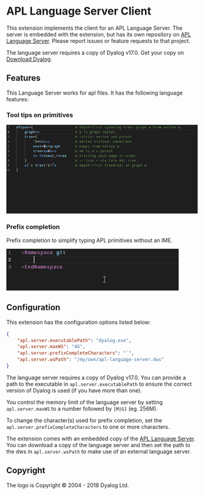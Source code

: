 # APL Language Server Client

This extension implements the client for an APL Language Server. The server is embedded with the extension, but has its own repository on [APL Language Server](https://github.com/optimasystems/apl-language-server). Please report issues or feature requests to that project.

The language server requires a copy of Dyalog v17.0. Get your copy on [Download Dyalog](https://www.dyalog.com/download-zone.htm).

## Features

This Language Server works for apl files. It has the following language features:	

### Tool tips on primitives
								   
![tooltips](images/tooltips.gif)

### Prefix completion

Prefix completion to simplify typing APL primitives without an IME.

![prefixComplete](images/prefixComplete.gif)

## Configuration

This extension has the configuration options listed below:

```json
{
    "apl.server.executablePath": "dyalog.exe",
    "apl.server.maxWS": "4G",
    "apl.server.prefixCompleteCharacters": "`",
    "apl.server.wsPath": "/my/own/apl-language-server.dws"
}
```

The language server requires a copy of Dyalog v17.0. You can provide a path to the executable in `apl.server.executablePath` to ensure the correct version of Dyalog is used (if you have more than one).

You control the memory limit of the language server by setting `apl.server.maxWS` to a number followed by `[M|G]` (eg. 256M).

To change the character(s) used for prefix completion, set the `apl.server.prefixCompleteCharacters` to one or more characters.

The extension comes with an embedded copy of the [APL Language Server](https://github.com/optimasystems/apl-language-server). You can download a copy of the language server and then set the path to the dws in `apl.server.wsPath` to make use of an external language server.

## Copyright

The logo is Copyright © 2004 - 2018 Dyalog Ltd.